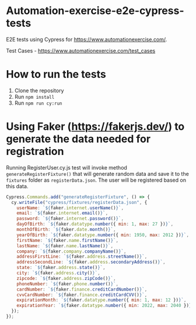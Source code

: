 # Automation-exercise-e2e-cypress-tests

E2E tests using Cypress for https://www.automationexercise.com/.

Test Cases - https://www.automationexercise.com/test_cases

# How to run the tests

1. Clone the repository
2. Run `npm install`
3. Run `npm run cy:run`

# Using Faker (https://fakerjs.dev/) to generate the data needed for registration

Running RegisterUser.cy.js test will invoke method `generateRegisterFixture()` that will generate random data and save it to the `fixtures` folder as `registerData.json`. The user will be registered based on this data.

```javascript
Cypress.Commands.add("generateRegisterFixture", () => {
  cy.writeFile("cypress/fixtures/registerData.json", {
    userName: `${faker.internet.userName()}`,
    email: `${faker.internet.email()}`,
    password: `${faker.internet.password()}`,
    dayOfBirth: `${faker.datatype.number({ min: 1, max: 27 })}`,
    monthOfBirth: `${faker.date.month()}`,
    yearOfBirth: `${faker.datatype.number({ min: 1950, max: 2012 })}`,
    firstName: `${faker.name.firstName()}`,
    lastName: `${faker.name.lastName()}`,
    company: `${faker.company.companyName()}`,
    addressFirstLine: `${faker.address.streetName()}`,
    addressSecondLine: `${faker.address.secondaryAddress()}`,
    state: `${faker.address.state()}`,
    city: `${faker.address.city()}`,
    zipcode: `${faker.address.zipCode()}`,
    phoneNumber: `${faker.phone.number()}`,
    cardNumber: `${faker.finance.creditCardNumber()}`,
    cvvCardNumber: `${faker.finance.creditCardCVV()}`,
    expirationMonth: `${faker.datatype.number({ min: 1, max: 12 })}`,
    expirationYear: `${faker.datatype.number({ min: 2022, max: 2040 })}`,
  });
});
```
